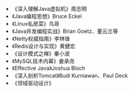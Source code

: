 * 《深入理解Java虚拟机》周志明
* 《Java编程思想》Bruce Eckel
* 《Linux私房菜》鸟哥
* 《Java并发编程实战》Brian Goetz、董云兰等
* 《Netty权威指南》李林锋
* 《Redis设计与实现》黄健宏
* 《设计模式之禅》秦小波
* 《MySQL技术内幕》姜承尧
* 《Effective Java》Joshua Bloch
* 《深入剖析Tomcat》Budi Kurniawan、Paul Deck
* 《领域驱动设计》